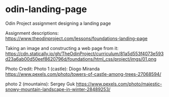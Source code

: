 # odin-landing-page
Odin Project assignment designing a landing page

Assignment descriptions: https://www.theodinproject.com/lessons/foundations-landing-page

Taking an image and constructing a web page from it: 
https://cdn.statically.io/gh/TheOdinProject/curriculum/81a5d553f4073e593d23a6ab00d50eef8620796d/foundations/html_css/project/imgs/01.png

Photo Credit: 
Photo 1 (castle): Diogo Miranda https://www.pexels.com/photo/towers-of-castle-among-trees-27068594/

photo 2 (mountains): Sergey Guk https://www.pexels.com/photo/majestic-snowy-mountain-landscape-in-winter-28489253/